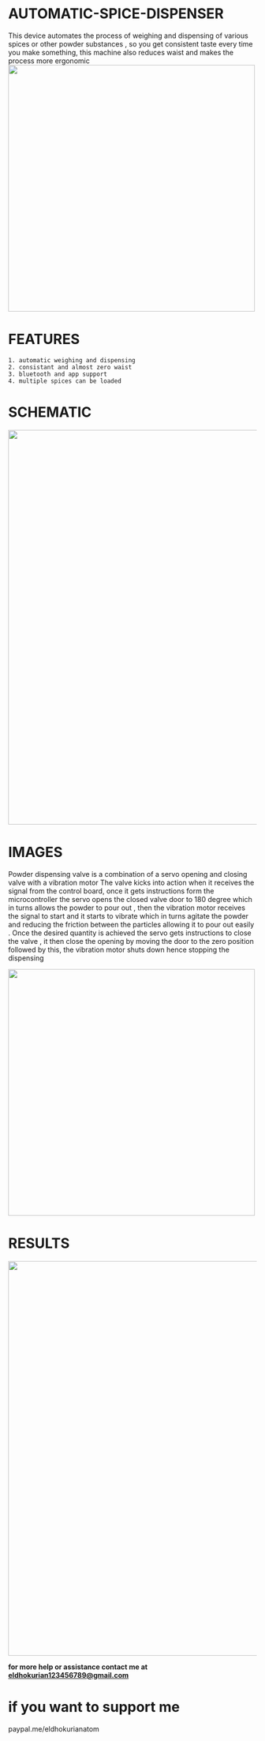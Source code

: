 # AUTOMATIC-SPICE-DISPENSER
This device automates the process of weighing and dispensing of various spices or other powder substances , so you get consistent taste every time you make something, this machine also reduces waist and makes the process more ergonomic 
 <image src="images/IMG_20210303_151231.jpg" width="500"> 
 
  # FEATURES
 ```
1. automatic weighing and dispensing
2. consistant and almost zero waist
3. bluetooth and app support 
4. multiple spices can be loaded
``` 

# SCHEMATIC
<image src="images/Schematic_spice2_2021-05-02.png" width="800"> 


# IMAGES
Powder dispensing valve is a combination of a servo opening and closing valve with a vibration motor 
The valve kicks into action when it receives the signal from the control board, once it gets instructions form the microcontroller the servo opens the closed valve door to 180 degree which in turns allows the powder to pour out , then the vibration motor receives the signal to start and it starts to vibrate which in turns agitate the powder and reducing the friction between the particles allowing it to pour out easily . Once the desired quantity is achieved the servo gets instructions to close the valve , it then close the opening by moving the door to the zero position followed by this, the vibration motor shuts down hence stopping the dispensing


<image src="images/IMG_20210303_150951.jpg" width="500"> 
  
 # RESULTS
<image src="images/Screenshot_20210502-114914__01.jpg" width="800"> 
 
  
  
**for more help or assistance contact me at eldhokurian123456789@gmail.com**

# if you want to support me
paypal.me/eldhokurianatom
